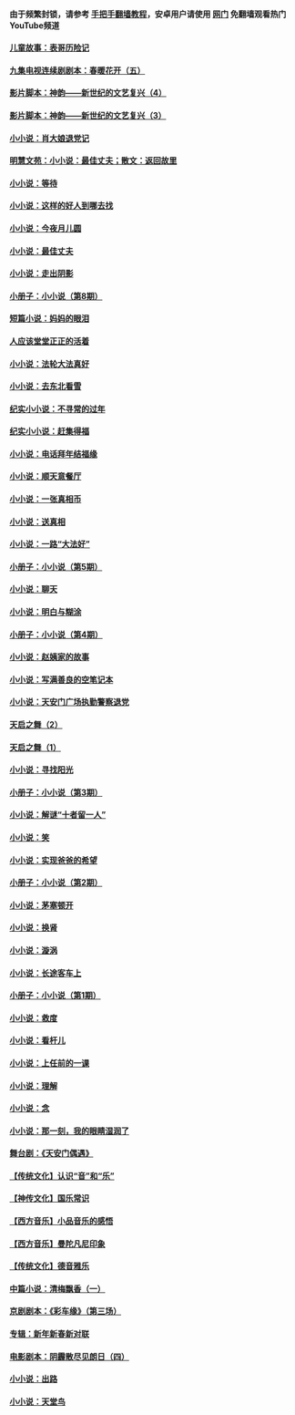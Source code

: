 #### 由于频繁封锁，请参考 [手把手翻墙教程](https://github.com/gfw-breaker/guides/wiki/)，安卓用户请使用 [网门](https://github.com/gfw-breaker/nogfw/blob/master/dl.md?t=05081700) 免翻墙观看热门YouTube频道 

#### [儿童故事：表哥历险记](../pages/328/383535.md?t=05081700) 

#### [九集电视连续剧剧本：春暖花开（五）](../pages/328/275919.md?t=05081700) 

#### [影片脚本：神韵——新世纪的文艺复兴（4）](../pages/328/266089.md?t=05081700) 

#### [影片脚本：神韵——新世纪的文艺复兴（3）](../pages/328/266087.md?t=05081700) 

#### [小小说：肖大娘退党记](../pages/328/239807.md?t=05081700) 

#### [明慧文苑：小小说：最佳丈夫；散文：返回故里](../pages/328/3439.md?t=05081700) 

#### [小小说：等待](../pages/328/223927.md?t=05081700) 

#### [小小说：这样的好人到哪去找](../pages/328/209396.md?t=05081700) 

#### [小小说：今夜月儿圆](../pages/328/193588.md?t=05081700) 

#### [小小说：最佳丈夫](../pages/328/190938.md?t=05081700) 

#### [小小说：走出阴影](../pages/328/190744.md?t=05081700) 

#### [小册子：小小说（第8期）](../pages/328/188202.md?t=05081700) 

#### [短篇小说：妈妈的眼泪](../pages/328/187712.md?t=05081700) 

#### [人应该堂堂正正的活着](../pages/328/182430.md?t=05081700) 

#### [小小说：法轮大法真好](../pages/328/174669.md?t=05081700) 

#### [小小说：去东北看雪](../pages/328/173882.md?t=05081700) 

#### [纪实小小说：不寻常的过年](../pages/328/173187.md?t=05081700) 

#### [纪实小小说：赶集得福](../pages/328/172652.md?t=05081700) 

#### [小小说：电话拜年结福缘](../pages/328/172533.md?t=05081700) 

#### [小小说：顺天意餐厅](../pages/328/170182.md?t=05081700) 

#### [小小说：一张真相币](../pages/328/169410.md?t=05081700) 

#### [小小说：送真相](../pages/328/166713.md?t=05081700) 

#### [小小说：一路“大法好”](../pages/328/162016.md?t=05081700) 

#### [小册子：小小说（第5期）](../pages/328/161131.md?t=05081700) 

#### [小小说：聊天](../pages/328/159640.md?t=05081700) 

#### [小小说：明白与糊涂](../pages/328/158101.md?t=05081700) 

#### [小册子：小小说（第4期）](../pages/328/158006.md?t=05081700) 

#### [小小说：赵姨家的故事](../pages/328/157843.md?t=05081700) 

#### [小小说：写满善良的空笔记本](../pages/328/157382.md?t=05081700) 

#### [小小说：天安门广场执勤警察退党](../pages/328/156982.md?t=05081700) 

#### [天启之舞（2）](../pages/328/153440.md?t=05081700) 

#### [天启之舞（1）](../pages/328/153439.md?t=05081700) 

#### [小小说：寻找阳光](../pages/328/153065.md?t=05081700) 

#### [小册子：小小说（第3期）](../pages/328/151715.md?t=05081700) 

#### [小小说：解谜“十者留一人”](../pages/328/148967.md?t=05081700) 

#### [小小说：笑](../pages/328/148905.md?t=05081700) 

#### [小小说：实现爸爸的希望](../pages/328/148096.md?t=05081700) 

#### [小册子：小小说（第2期）](../pages/328/147214.md?t=05081700) 

#### [小小说：茅塞顿开](../pages/328/147030.md?t=05081700) 

#### [小小说：换肾](../pages/328/146770.md?t=05081700) 

#### [小小说：漩涡](../pages/328/146683.md?t=05081700) 

#### [小小说：长途客车上](../pages/328/145076.md?t=05081700) 

#### [小册子：小小说（第1期）](../pages/328/143963.md?t=05081700) 

#### [小小说：救度](../pages/328/143927.md?t=05081700) 

#### [小小说：看杆儿](../pages/328/142137.md?t=05081700) 

#### [小小说：上任前的一课](../pages/328/140808.md?t=05081700) 

#### [小小说：理解](../pages/328/140476.md?t=05081700) 

#### [小小说：念](../pages/328/139513.md?t=05081700) 

#### [小小说：那一刻，我的眼睛湿润了](../pages/328/138476.md?t=05081700) 

#### [舞台剧：《天安门偶遇》](../pages/328/117155.md?t=05081700) 

#### [【传统文化】认识“音”和“乐”](../pages/328/108667.md?t=05081700) 

#### [【神传文化】国乐常识](../pages/328/104225.md?t=05081700) 

#### [【西方音乐】小品音乐的感悟](../pages/328/102924.md?t=05081700) 

#### [【西方音乐】曼陀凡尼印象](../pages/328/102922.md?t=05081700) 

#### [【传统文化】德音雅乐](../pages/328/102923.md?t=05081700) 

#### [中篇小说：清梅飘香（一）](../pages/328/101058.md?t=05081700) 

#### [京剧剧本：《彩车缘》（第三场）](../pages/328/96434.md?t=05081700) 

#### [专辑：新年新春新对联](../pages/328/94991.md?t=05081700) 

#### [电影剧本：阴霾散尽见朗日（四）](../pages/328/87081.md?t=05081700) 

#### [小小说：出路](../pages/328/84848.md?t=05081700) 

#### [小小说：天堂鸟](../pages/328/83084.md?t=05081700) 

